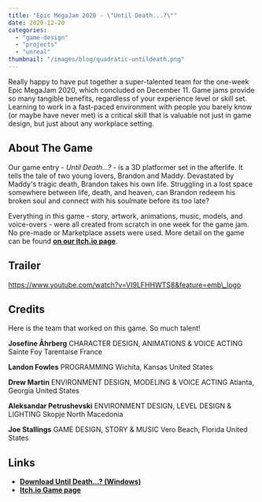 ```yaml
---
title: "Epic MegaJam 2020 - \"Until Death...?\""
date: 2020-12-20
categories: 
  - "game-design"
  - "projects"
  - "unreal"
thumbnail: "/images/blog/quadratic-untildeath.png"
---
```


Really happy to have put together a super-talented team for the one-week Epic MegaJam 2020, which concluded on December 11. Game jams provide so many tangible benefits, regardless of your experience level or skill set. Learning to work in a fast-paced environment with people you barely know (or maybe have never met) is a critical skill that is valuable not just in game design, but just about any workplace setting.

## About The Game

Our game entry - _Until Death...?_ - is a 3D platformer set in the afterlife. It tells the tale of two young lovers, Brandon and Maddy. Devastated by Maddy's tragic death, Brandon takes his own life. Struggling in a lost space somewhere between life, death, and heaven, can Brandon redeem his broken soul and connect with his soulmate before its too late?

Everything in this game - story, artwork, animations, music, models, and voice-overs - were all created from scratch in one week for the game jam. No pre-made or Marketplace assets were used. More detail on the game can be found **[on our itch.io page](https://quadraticgames.itch.io/until-death)**.

## Trailer

https://www.youtube.com/watch?v=VI9LFHHWTS8&feature=emb\_logo

## Credits

Here is the team that worked on this game. So much talent!

**Josefine Åhrberg** CHARACTER DESIGN, ANIMATIONS & VOICE ACTING Sainte Foy Tarentaise France

**Landon Fowles** PROGRAMMING Wichita, Kansas United States

**Drew Martin** ENVIRONMENT DESIGN, MODELING & VOICE ACTING Atlanta, Georgia United States

**Aleksandar Petrushevski** ENVIRONMENT DESIGN, LEVEL DESIGN & LIGHTING Skopje North Macedonia

**Joe Stallings** GAME DESIGN, STORY & MUSIC Vero Beach, Florida United States

## Links

- [**Download Until Death...? (Windows)**](http://quadraticgames.com/downloads/UntilDeath.zip)
- [**Itch.io Game page**](https://quadraticgames.itch.io/until-death)
